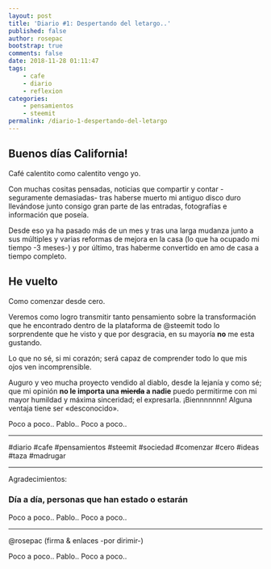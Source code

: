 ```yaml
---
layout: post
title: 'Diario #1: Despertando del letargo..'
published: false
author: rosepac
bootstrap: true
comments: false
date: 2018-11-28 01:11:47
tags:
    - cafe
    - diario
    - reflexion
categories:
    - pensamientos
    - steemit
permalink: /diario-1-despertando-del-letargo
---
```

## Buenos días California!

Café calentito como calentito vengo yo.

Con muchas cositas pensadas, noticias que compartir y contar -seguramente demasiadas- tras haberse muerto mi antiguo disco duro llevándose junto consigo gran parte de las entradas, fotografías e información que poseía.

Desde eso ya ha pasado más de un mes y tras una larga mudanza junto a sus múltiples y varias reformas de mejora en la casa (lo que ha ocupado mi tiempo -3 meses-) y por último, tras haberme convertido en amo de casa a tiempo completo.

## He vuelto

Como comenzar desde cero.

Veremos como logro transmitir tanto pensamiento sobre la transformación que he encontrado dentro de la plataforma de @steemit todo lo sorprendente que he visto y que por desgracia, en su mayoría **no** me esta gustando.

Lo que no sé, si mi corazón; será capaz de comprender todo lo que mis ojos ven incomprensible.

Auguro y veo mucha proyecto vendido al diablo, desde la lejanía y como sé; que mi opinión **no le importa una ~~mierda~~ a nadie** puedo permitirme con mi mayor humildad y máxima sinceridad; el expresarla. ¡Biennnnnnn! Alguna ventaja tiene ser &#171;desconocido&#187;.

Poco a poco.. Pablo.. Poco a poco..

* * *

#diario #cafe #pensamientos #steemit #sociedad #comenzar #cero #ideas #taza #madrugar

* * *

Agradecimientos:

### Día a día, personas que han estado o estarán

Poco a poco.. Pablo.. Poco a poco..

* * *

@rosepac (firma & enlaces -por dirimir-)

Poco a poco.. Pablo.. Poco a poco..
